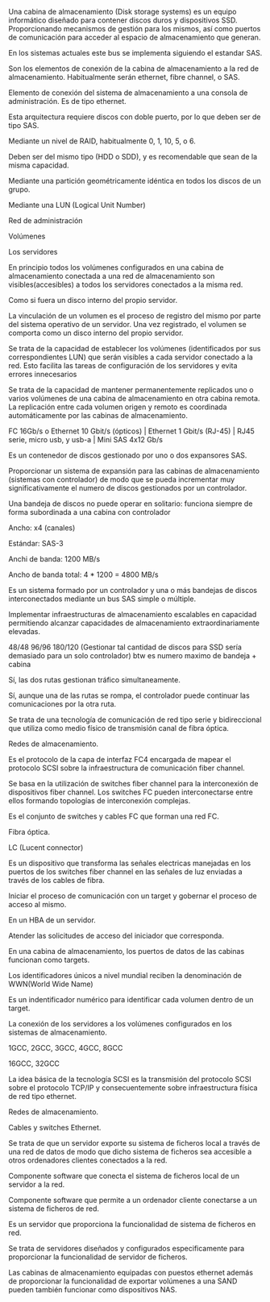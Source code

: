 Una cabina de almacenamiento (Disk storage systems) es un equipo informático diseñado para contener discos duros y dispositivos SSD. Proporcionando mecanismos de gestión para los mismos, así como puertos de comunicación para acceder al espacio de almacenamiento que generan.

En los sistemas actuales este bus se implementa siguiendo el estandar SAS.

Son los elementos de conexión de la cabina de almacenamiento a la red de almacenamiento. Habitualmente serán ethernet, fibre channel, o SAS.

Elemento de conexión del sistema de almacenamiento a una consola de administración. Es de tipo ethernet.

Esta arquitectura requiere discos con doble puerto, por lo que deben ser de tipo SAS.

Mediante un nivel de RAID, habitualmente 0, 1, 10, 5, o 6.

Deben ser del mismo tipo (HDD o SDD), y es recomendable que sean de la misma capacidad.

Mediante una partición geométricamente idéntica en todos los discos de un grupo.

Mediante una LUN (Logical Unit Number)

Red de administración

Volúmenes

Los servidores

En principio todos los volúmenes configurados en una cabina de almacenamiento conectada a una red de almacenamiento son visibles(accesibles) a todos los servidores conectados a la misma red.

Como si fuera un disco interno del propio servidor.

La vinculación de un volumen es el proceso de registro del mismo por parte del sistema operativo de un servidor. Una vez registrado, el volumen se comporta como un disco interno del propio servidor.

Se trata de la capacidad de establecer los volúmenes (identificados por sus correspondientes LUN) que serán visibles a cada servidor conectado a la red. Esto facilita las tareas de configuración de los servidores  y evita errores innecesarios 

Se trata de la capacidad de mantener permanentemente replicados uno o varios volúmenes de una cabina de almacenamiento en otra cabina remota. La replicación entre cada volumen origen y remoto es coordinada automáticamente por las cabinas de almacenamiento.

FC 16Gb/s o Ethernet 10 Gbit/s (ópticos) | Ethernet 1 Gbit/s (RJ-45) | RJ45 serie, micro usb, y usb-a | Mini SAS 4x12 Gb/s

Es un contenedor de discos gestionado por uno o dos expansores SAS.

Proporcionar un sistema de expansión para las cabinas de almacenamiento (sistemas con controlador) de modo que se pueda incrementar muy significativamente el numero de discos gestionados por un controlador.

Una bandeja de discos no puede operar en solitario: funciona siempre de forma subordinada a una cabina con controlador

Ancho: x4 (canales)

Estándar: SAS-3

Anchi de banda: 1200 MB/s

Ancho de banda total: 4 * 1200 = 4800 MB/s

Es un sistema formado por un controlador y una o más bandejas de discos interconectados mediante un bus SAS simple o múltiple.

Implementar infraestructuras de almacenamiento escalables en capacidad permitiendo alcanzar capacidades de almacenamiento extraordinariamente elevadas.

48/48 96/96 180/120 (Gestionar tal cantidad de discos para SSD sería demasiado para un solo controlador) btw es numero maximo de bandeja + cabina

Sí, las dos rutas gestionan tráfico simultaneamente.

Sí, aunque una de las rutas se rompa, el controlador puede continuar las comunicaciones por la otra ruta.

Se trata de una tecnología de comunicación de red tipo serie y bidireccional que utiliza como medio físico de transmisión canal de fibra óptica.

Redes de almacenamiento.

Es el protocolo de la capa de interfaz FC4 encargada de mapear el protocolo SCSI sobre la infraestructura de comunicación fiber channel.

Se basa en la utilización de switches fiber channel para la interconexión de dispositivos fiber channel. Los switches FC pueden interconectarse entre ellos formando topologías de interconexión complejas. 

Es el conjunto de switches y cables FC que forman una red FC.

Fibra óptica.

LC (Lucent connector)

Es un dispositivo que transforma las señales electricas manejadas en los puertos de los switches fiber channel en las señales de luz enviadas a través de los cables de fibra.

Iniciar el proceso de comunicación con un target y gobernar el proceso de acceso al mismo.

En un HBA de un servidor.

Atender las solicitudes de acceso del iniciador que corresponda.

En una cabina de almacenamiento, los puertos de datos de las cabinas funcionan como targets.

Los identificadores únicos a nivel mundial reciben la denominación de WWN(World Wide Name)

Es un indentificador numérico para identificar cada volumen dentro de un target.

La conexión de los servidores a los volúmenes configurados en los sistemas de almacenamiento.

1GCC, 2GCC, 3GCC, 4GCC, 8GCC

16GCC, 32GCC

La idea básica de la tecnología SCSI es la transmisión del protocolo SCSI sobre el protocolo TCP/IP y consecuentemente sobre infraestructura física de red tipo ethernet.

Redes de almacenamiento.

Cables y switches Ethernet.

Se trata de que un servidor exporte su sistema de ficheros local a través de una red de datos de modo que dicho sistema de ficheros sea accesible a otros ordenadores clientes conectados a la red.

Componente software que conecta el sistema de ficheros local de un servidor a la red.

Componente software que permite a un ordenador cliente conectarse a un sistema de ficheros de red.

Es un servidor que proporciona la funcionalidad de sistema de ficheros en red.

Se trata de servidores diseñados y configurados especificamente para proporcionar la funcionalidad de servidor de ficheros.

Las cabinas de almacenamiento equipadas con puestos ethernet además de proporcionar la funcionalidad de exportar volúmenes a una SAND pueden también funcionar como dispositivos NAS.